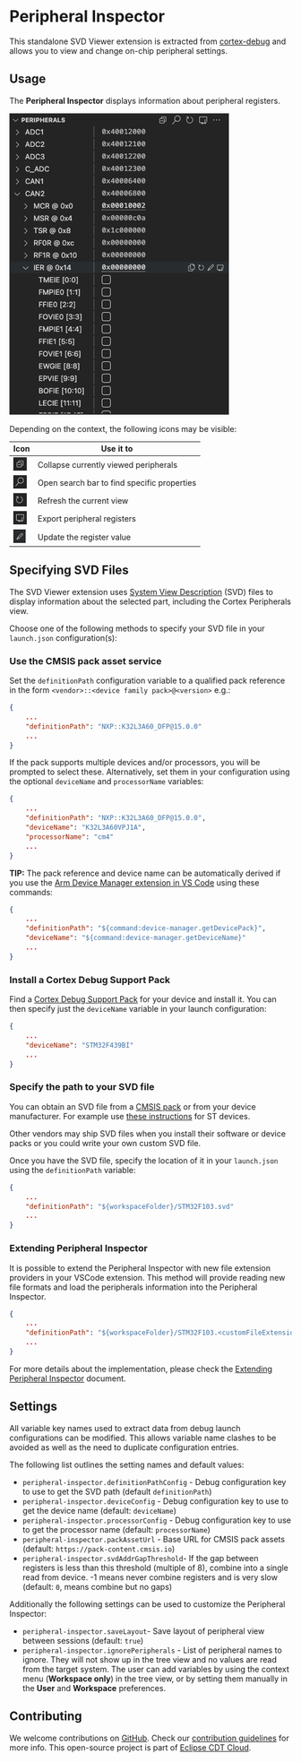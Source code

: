 # Peripheral Inspector

This standalone SVD Viewer extension is extracted from [cortex-debug](https://github.com/Marus/cortex-debug) and allows
you to view and change on-chip peripheral settings.

## Usage

The **Peripheral Inspector** displays information about peripheral registers.

![Peripheral Inspector](./media/peripheral-inspector.png)

Depending on the context, the following icons may be visible:

| Icon | Use it to |
|------|-----------|
| ![Collapse](./media/CollapseAll.png) | Collapse currently viewed peripherals |
| ![Search](./media/Search.png) | Open search bar to find specific properties |
| ![Refresh](./media/Reload.png) | Refresh the current view |
| ![Export](./media/Export.png) | Export peripheral registers |
| ![Edit](./media/Edit.png) | Update the register value |

## Specifying SVD Files

The SVD Viewer extension uses [System View Description](http://www.keil.com/pack/doc/CMSIS/SVD/html/index.html) (SVD) files to display information about the selected part, including the Cortex Peripherals view.

Choose one of the following methods to specify your SVD file in your `launch.json` configuration(s):

### Use the CMSIS pack asset service

Set the `definitionPath` configuration variable to a qualified pack reference in the form `<vendor>::<device family pack>@<version>` e.g.:

```json
{
    ...
    "definitionPath": "NXP::K32L3A60_DFP@15.0.0"
    ...
}
```

If the pack supports multiple devices and/or processors, you will be prompted to select these. Alternatively, set them in your configuration using the optional `deviceName` and `processorName` variables:

```json
{
    ...
    "definitionPath": "NXP::K32L3A60_DFP@15.0.0",
    "deviceName": "K32L3A60VPJ1A",
    "processorName": "cm4"
    ...
}
```

**TIP:** The pack reference and device name can be automatically derived if you use the [Arm Device Manager extension in VS Code](https://marketplace.visualstudio.com/items?itemName=Arm.device-manager) using these commands:

```json
{
    ...
    "definitionPath": "${command:device-manager.getDevicePack}",
    "deviceName": "${command:device-manager.getDeviceName}"
    ...
}
```

### Install a Cortex Debug Support Pack

Find a [Cortex Debug Support Pack](https://marketplace.visualstudio.com/search?term=Cortex-Debug%3A%20Device%20Support%20Pack&target=VSCode&category=All%20categories&sortBy=Relevance) for your device and install it. You can then specify just the `deviceName` variable in your launch configuration:

```json
{
    ...
    "deviceName": "STM32F439BI"
    ...
}
```

### Specify the path to your SVD file

You can obtain an SVD file from a [CMSIS pack](https://developer.arm.com/tools-and-software/embedded/cmsis/cmsis-packs) or from your device manufacturer. For example use [these instructions](https://community.st.com/s/question/0D50X00009XkWDkSAN/how-does-st-manage-svd-files) for ST devices.

Other vendors may ship SVD files when you install their software or device packs or you could write your own custom SVD file.

Once you have the SVD file, specify the location of it in your `launch.json` using the `definitionPath` variable:

```json
{
    ...
    "definitionPath": "${workspaceFolder}/STM32F103.svd"
    ...
}
```

### Extending Peripheral Inspector

It is possible to extend the Peripheral Inspector with new file extension providers in your VSCode extension. This method will provide reading new file formats and load the peripherals information into the Peripheral Inspector.

```json
{
    ...
    "definitionPath": "${workspaceFolder}/STM32F103.<customFileExtension>"
    ...
}
```

For more details about the implementation, please check the [Extending Peripheral Inspector](./docs/extending-peripheral-inspector.md) document.

## Settings

All variable key names used to extract data from debug launch configurations can be modified. This allows variable name clashes to be avoided as well as the need to duplicate configuration entries.

The following list outlines the setting names and default values:

- `peripheral-inspector.definitionPathConfig` - Debug configuration key to use to get the SVD path (default `definitionPath`)
- `peripheral-inspector.deviceConfig` - Debug configuration key to use to get the device name (default: `deviceName`)
- `peripheral-inspector.processorConfig` - Debug configuration key to use to get the processor name (default: `processorName`)
- `peripheral-inspector.packAssetUrl` - Base URL for CMSIS pack assets (default: `https://pack-content.cmsis.io`)
- `peripheral-inspector.svdAddrGapThreshold`- If the gap between registers is less than this threshold (multiple of 8), combine into a single read from device. -1 means never combine registers and is very slow (default: `0`, means combine but no gaps)

Additionally the following settings can be used to customize the Peripheral Inspector:

- `peripheral-inspector.saveLayout`- Save layout of peripheral view between sessions (default: `true`)
- `peripheral-inspector.ignorePeripherals` - List of peripheral names to ignore. They will not show up in the tree view and no values are read from the target system. The user can add variables by using the context menu (**Workspace only**) in the tree view, or by setting them manually in the **User** and **Workspace** preferences.

## Contributing

We welcome contributions on [GitHub](https://github.com/eclipse-cdt-cloud/vscode-peripheral-inspector).
Check our [contribution guidelines](./CONTRIBUTING.md) for more info.
This open-source project is part of [Eclipse CDT Cloud](https://eclipse.dev/cdt-cloud/).
